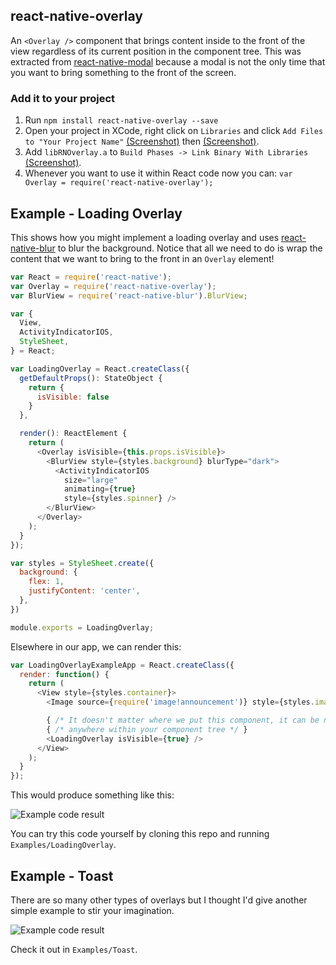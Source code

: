 ## react-native-overlay

An `<Overlay />` component that brings content inside to the front of the view regardless of its current position in the component tree. This was extracted from [react-native-modal](https://github.com/brentvatne/react-native-modal) because a modal is not the only time that you want to bring something to the front of the screen.

### Add it to your project

1. Run `npm install react-native-overlay --save`
2. Open your project in XCode, right click on `Libraries` and click `Add
   Files to "Your Project Name"` [(Screenshot)](http://url.brentvatne.ca/jQp8) then [(Screenshot)](http://url.brentvatne.ca/1gqUD).
3. Add `libRNOverlay.a` to `Build Phases -> Link Binary With Libraries`
   [(Screenshot)](http://url.brentvatne.ca/17Xfe).
4. Whenever you want to use it within React code now you can: `var Overlay = require('react-native-overlay');`

## Example - Loading Overlay

This shows how you might implement a loading overlay and uses
[react-native-blur](http://github.com/kureev/react-native-blur) to blur
the background. Notice that all we need to do is wrap the content that
we want to bring to the front in an `Overlay` element!

```javascript
var React = require('react-native');
var Overlay = require('react-native-overlay');
var BlurView = require('react-native-blur').BlurView;

var {
  View,
  ActivityIndicatorIOS,
  StyleSheet,
} = React;

var LoadingOverlay = React.createClass({
  getDefaultProps(): StateObject {
    return {
      isVisible: false
    }
  },

  render(): ReactElement {
    return (
      <Overlay isVisible={this.props.isVisible}>
        <BlurView style={styles.background} blurType="dark">
          <ActivityIndicatorIOS
            size="large"
            animating={true}
            style={styles.spinner} />
        </BlurView>
      </Overlay>
    );
  }
});

var styles = StyleSheet.create({
  background: {
    flex: 1,
    justifyContent: 'center',
  },
})

module.exports = LoadingOverlay;
```

Elsewhere in our app, we can render this:

```javascript
var LoadingOverlayExampleApp = React.createClass({
  render: function() {
    return (
      <View style={styles.container}>
        <Image source={require('image!announcement')} style={styles.image} />

        { /* It doesn't matter where we put this component, it can be nested */ }
        { /* anywhere within your component tree */ }
        <LoadingOverlay isVisible={true} />
      </View>
    );
  }
});
```
This would produce something like this:

![Example code result](https://raw.githubusercontent.com/brentvatne/react-native-overlay/master/example.png)

You can try this code yourself by cloning this repo and running
`Examples/LoadingOverlay`.

## Example - Toast

There are so many other types of overlays but I thought I'd give another
simple example to stir your imagination.

![Example code result](https://raw.githubusercontent.com/brentvatne/react-native-overlay/master/example-toast.png)

Check it out in `Examples/Toast`.
